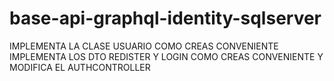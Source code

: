 # base-api-graphql-identity-sqlserver
IMPLEMENTA LA CLASE USUARIO COMO CREAS CONVENIENTE
IMPLEMENTA LOS DTO REDISTER Y LOGIN COMO CREAS CONVENIENTE Y MODIFICA EL AUTHCONTROLLER
